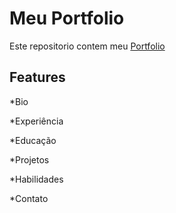 # Meu Portfolio

Este repositorio contem meu [Portfolio](https://edulima2412.github.io/portfolio/)

## Features

*Bio

*Experiência

*Educação

*Projetos

*Habilidades

*Contato

